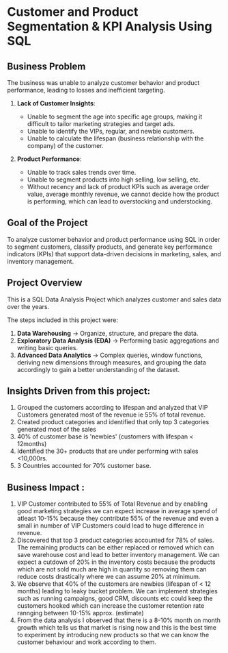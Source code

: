 # Customer and Product Segmentation & KPI Analysis Using SQL

## Business Problem

The business was unable to analyze customer behavior and product performance, leading to losses and inefficient targeting.

1) **Lack of Customer Insights**:
   - Unable to segment the age into specific age groups, making it difficult to tailor marketing strategies and target ads.
   - Unable to identify the VIPs, regular, and newbie customers.
   - Unable to calculate the lifespan (business relationship with the company) of the customer. 

2) **Product Performance**:
   - Unable to track sales trends over time.
   - Unable to segment products into high selling, low selling, etc.
   - Without recency and lack of product KPIs such as average order value, average monthly revenue, we cannot decide how the product is performing, which can lead to overstocking and understocking.

## Goal of the Project

To analyze customer behavior and product performance using SQL in order to segment customers, classify products, and generate key performance indicators (KPIs) that support data-driven decisions in marketing, sales, and inventory management.

## Project Overview

This is a SQL Data Analysis Project which analyzes customer and sales data over the years.

The steps included in this project were:

1) **Data Warehousing** → Organize, structure, and prepare the data.  
2) **Exploratory Data Analysis (EDA)** → Performing basic aggregations and writing basic queries.  
3) **Advanced Data Analytics** → Complex queries, window functions, deriving new dimensions through measures, and grouping the data accordingly to gain a better understanding of the dataset.

## Insights Driven from this project:
   1) Grouped the customers according to lifespan and analyzed that VIP Customers generated most of the revenue ie 55% of total revenue.
   2) Created product categories and identified that only top 3 categories generated most of the sales
   3) 40% of customer base is 'newbies' (customers with lifespan < 12months)
   4) Identified the 30+ products that are under performing with sales <10,000rs.
   5) 3 Countries accounted for 70% customer base.

## Business Impact :
   1) VIP Customer contributed to 55% of Total Revenue and by enabling good marketing strategies we can expect increase in average spend of atleast 10-15% because they contribute 55% of the revenue and even a           small in number of VIP Customers could lead to huge difference in revenue.
   2) Discovered that top 3 product categories accounted for 78% of sales. The remaining products can be either replaced or removed which can save warehouse cost and lead to better inventory management. We can          expect a cutdown of 20% in the inventory costs because the products which are not sold much are high in quantity so removing them can reduce costs drastically where we can assume 20% at minimum.
   3) We observe that 40% of the customers are newbies (lifespan of < 12 months) leading to leaky bucket problem. We can implement strategies such as running campaigns, good CRM, discounts etc could keep the            customers hooked which can increase the customer retention rate rannging between 10-15% approx. (estimate)
   4) From the data analysis I observed that there is a 8-10% month on month growth which tells us that market is rising now and this is the best time to experiment by introducing new products so that we can know        the customer behaviour and work according to them.
         



